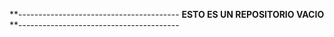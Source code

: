 **----------------------------------------
**ESTO ES UN REPOSITORIO VACIO**
**----------------------------------------